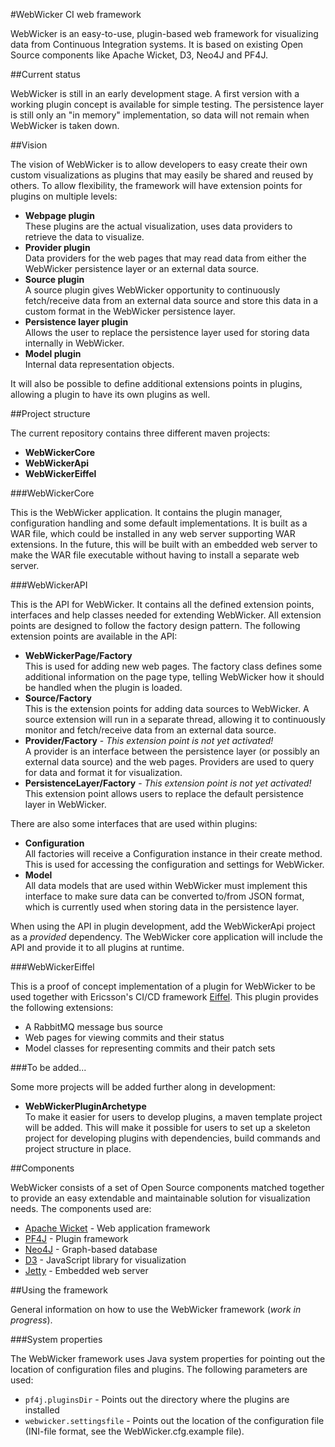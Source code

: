 #WebWicker CI web framework

WebWicker is an easy-to-use, plugin-based web framework for visualizing data from Continuous Integration systems. It is based on existing Open Source components like Apache Wicket, D3, Neo4J and PF4J.

##Current status

WebWicker is still in an early development stage. A first version with a working plugin concept is available for simple testing. The persistence layer is still only an "in memory" implementation, so data will not remain when WebWicker is taken down.  

##Vision

The vision of WebWicker is to allow developers to easy create their own custom visualizations as plugins that may easily be shared and reused by others. To allow flexibility, the framework will have extension points for plugins on multiple levels:

* **Webpage plugin**<br/>These plugins are the actual visualization, uses data providers to retrieve the data to visualize.
* **Provider plugin**<br/>Data providers for the web pages that may read data from either the WebWicker persistence layer or an external data source.
* **Source plugin**<br/>A source plugin gives WebWicker opportunity to continuously fetch/receive data from an external data source and store this data in a custom format in the WebWicker persistence layer.
* **Persistence layer plugin**<br/>Allows the user to replace the persistence layer used for storing data internally in WebWicker.
* **Model plugin**<br/>Internal data representation objects.

It will also be possible to define additional extensions points in plugins, allowing a plugin to have its own plugins as well. 

##Project structure

The current repository contains three different maven projects:

* **WebWickerCore**
* **WebWickerApi**  
* **WebWickerEiffel**

###WebWickerCore

This is the WebWicker application. It contains the plugin manager, configuration handling and some default implementations. It is built as a WAR file, which could be installed in any web server supporting WAR extensions. In the future, this will be built with an embedded web server to make the WAR file executable without having to install a separate web server.

###WebWickerAPI

This is the API for WebWicker. It contains all the defined extension points, interfaces and help classes needed for extending WebWicker. All extension points are designed to follow the factory design pattern. The following extension points are available in the API:

* **WebWickerPage/Factory**</br>This is used for adding new web pages. The factory class defines some additional information on the page type, telling WebWicker how it should be handled when the plugin is loaded.
* **Source/Factory**</br>This is the extension points for adding data sources to WebWicker. A source extension will run in a separate thread, allowing it to continuously monitor and fetch/receive data from an external data source.   
* **Provider/Factory** - *This extension point is not yet activated!*</br>A provider is an interface between the persistence layer (or possibly an external data source) and the web pages. Providers are used to query for data and format it for visualization.
* **PersistenceLayer/Factory** - *This extension point is not yet activated!*</br>This extension point allows users to replace the default persistence layer in WebWicker.

There are also some interfaces that are used within plugins:

* **Configuration**<br/>All factories will receive a Configuration instance in their create method. This is used for accessing the configuration and settings for WebWicker.
* **Model**<br/>All data models that are used within WebWicker must implement this interface to make sure data can be converted to/from JSON format, which is currently used when storing data in the persistence layer.

When using the API in plugin development, add the WebWickerApi project as a *provided* dependency. The WebWicker core application will include the API and provide it to all plugins at runtime.

###WebWickerEiffel

This is a proof of concept implementation of a plugin for WebWicker to be used together with Ericsson's CI/CD framework [Eiffel](https://github.com/Ericsson/eiffel). This plugin provides the following extensions:

* A RabbitMQ message bus source
* Web pages for viewing commits and their status
* Model classes for representing commits and their patch sets

###To be added...

Some more projects will be added further along in development:

* **WebWickerPluginArchetype**<br/>To make it easier for users to develop plugins, a maven template project will be added. This will make it possible for users to set up a skeleton project for developing plugins with dependencies, build commands and project structure in place.

##Components

WebWicker consists of a set of Open Source components matched together to provide an easy extendable and maintainable solution for visualization needs. The components used are:

* [Apache Wicket](https://wicket.apache.org/) - Web application framework
* [PF4J](https://github.com/decebals/pf4j) - Plugin framework
* [Neo4J](https://neo4j.com/) - Graph-based database
* [D3](https://d3js.org/) - JavaScript library for visualization
* [Jetty](http://www.eclipse.org/jetty/) - Embedded web server

##Using the framework

General information on how to use the WebWicker framework (*work in progress*).

###System properties

The WebWicker framework uses Java system properties for pointing out the location of configuration files and plugins. The following parameters are used:

* `pf4j.pluginsDir` - Points out the directory where the plugins are installed
* `webwicker.settingsfile` - Points out the location of the configuration file (INI-file format, see the WebWicker.cfg.example file).
